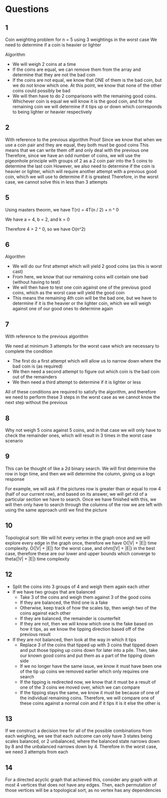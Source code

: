 # Questions

## 1

Coin weighting problem for n = 5 using 3 weightings in the worst case
We need to determine if a coin is heavier or lighter

Algorithm

-   We will weigh 2 coins at a time
-   If the coins are equal, we can remove them from the array and determine that they are not the bad coin
-   If the coins are not equal, we know that ONE of them is the bad coin, but we do not know which one. At this point, we know that none of the other coins could possibly be bad
-   We will then have to do 2 comparisons with the remaining good coins. Whichever coin is equal we will know it is the good coin, and for the remaining coin we will determine if it tips up or down which corresponds to being lighter or heavier respectively

## 2

With reference to the previous algorithm
Proof
Since we know that when we use a coin pair and they are equal, they both must be good coins This means that we can write them off and only deal with the previous one Therefore, since we have an odd number of coins, we will use the pigeonhole principle with groups of 2 as a 2 coin pair into the 5 coins to determine the last coin However, we also need to determine if the coin is heavier or lighter, which will require another attempt with a previous good coin, which we will use to determine if it is greatest Therefore, in the worst case, we cannot solve this in less than 3 attempts

## 5

Using masters theorm, we have T(n) = 4T(n / 2) + n ^ 0

We have a = 4, b = 2, and k = 0

Therefore 4 > 2 ^ 0, so we have O(n^2)

## 6

Algorithm

-   We will do our first attempt which will yield 2 good coins (as this is worst cast)
-   From here, we know that our remaining coins will contain one bad (without having to test)
-   We will then have to test one coin against one of the previous good coins, which as the worst case will yield the good coin
-   This means the remaining 4th coin will be the bad one, but we have to determine if it is the heavier or the lighter coin, which we will weigh against one of our good ones to determine again

## 7

With reference to the previous algorithm

We need at minimum 3 attempts for the worst case which are necessary to complete the condition

-   The first do a first attempt which will allow us to narrow down where the bad coin is (as required)
-   We then need a second attempt to figure out which coin is the bad coin out of the remainders
-   We then need a third attempt to determine if it is lighter or less

All of these conditions are required to satisfy the algorithm, and therefore we need to perform these 3 steps in the worst case as we cannot know the next step without the previous

## 8

Why not weigh 5 coins against 5 coins, and in that case we will only have to check the remainder ones, which will result in 3 times in the worst case scenario

## 9

This can be thought of like a 2d binary search. We will first determine the row in logn time, and then we will determine the column, giving us a logn response

For example, we will ask if the pictures row is greater than or equal to row 4 (half of our current row), and based on its answer, we will get rid of a particular section we have to search. Once we have finished with this, we will then only have to search through the columns of the row we are left with using the same approach until we find the picture

## 10

Topological sort: We will hit every vertex in the graph once and we will explore every edge in the graph once, therefore we have O(|V| + |E|) time complexity. O(|V| + |E|) for the worst case, and ohm(|V| + |E|) in the best case, therefore these are our lower and upper bounds which converge to theta(|V| + |E|) time complexity

## 12

-   Split the coins into 3 groups of 4 and weigh them again each other
-   If we have two groups that are balanced
    -   Take 3 of the coins and weigh them against 3 of the good coins
    -   If they are balanced, the third one is a fake
    -   Otherwise, keep track of how the scales tip, then weigh two of the coins against each other
    -   If they are balanced, the remainder is counterfeit
    -   If they are not, then we will know which one is the fake based on how it tips, as we know the tipping direction based off of the previous result
-   If they are not balanced, then look at the way in which it tips
    -   Replace 3 of the coins that tipped up with 3 coins that tipped down and put those tipping up coins down for later into a pile. Then, take our known good coins and put them as a part of the tipping down side
    -   If we no longer have the same issue, we know it must have been one of the tip up coins we removed earlier which only requires one search
    -   If the tipping is redirected now, we know that it must be a result of one of the 3 coins we moved over, which we can compare
    -   If the tipping stays the same, we know it must be because of one of the individual remaining coins. Therefore, we will compare one of these coins against a normal coin and if it tips it is it else the other is

## 13

If we construct a decision tree for all of the possible combinations from each weighing, we see that each outcome can only have 3 states being scales balanced, or 2 unbalanced, where the balanced state narrows down by 8 and the unbalanced narrows down by 4. Therefore in the worst case, we need 3 attempts from each

## 14

For a directed acyclic graph that achieved this, consider any graph with at most 4 vertices that does not have any edges. Then, each permutation of those vertices will be a topological sort, as no vertex has any dependencies
